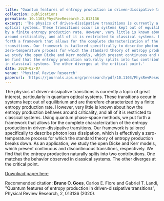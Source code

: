 ```yaml
---
title: "Quantum features of entropy production in driven-dissipative transitions"
collection: publications
permalink: 10.1103/PhysRevResearch.2.013136
excerpt: 'The physics of driven-dissipative transitions is currently a topic of great interest, particularly in quantum
optical systems. These transitions occur in systems kept out of equilibrium and are therefore characterized
by a finite entropy production rate. However, very little is known about how the entropy production behaves
around criticality, and all of it is restricted to classical systems. Using quantum phase-space methods, we put
forth a framework that allows for the complete characterization of the entropy production in driven-dissipative
transitions. Our framework is tailored specifically to describe photon loss dissipation, which is effectively a
zero-temperature process for which the standard theory of entropy production breaks down. As an application,
we study the open Dicke and Kerr models, which present continuous and discontinuous transitions, respectively.
We find that the entropy production naturally splits into two contributions. One matches the behavior observed
in classical systems. The other diverges at the critical point.'
date: 2020-02-07
venue: 'Physical Review Research'
paperurl: 'https://journals.aps.org/prresearch/pdf/10.1103/PhysRevResearch.2.013136'
---
```

The physics of driven-dissipative transitions is currently a topic of great interest, particularly in quantum
optical systems. These transitions occur in systems kept out of equilibrium and are therefore characterized
by a finite entropy production rate. However, very little is known about how the entropy production behaves
around criticality, and all of it is restricted to classical systems. Using quantum phase-space methods, we put
forth a framework that allows for the complete characterization of the entropy production in driven-dissipative
transitions. Our framework is tailored specifically to describe photon loss dissipation, which is effectively a
zero-temperature process for which the standard theory of entropy production breaks down. As an application,
we study the open Dicke and Kerr models, which present continuous and discontinuous transitions, respectively.
We find that the entropy production naturally splits into two contributions. One matches the behavior observed
in classical systems. The other diverges at the critical point.

[Download paper here](https://journals.aps.org/prresearch/pdf/10.1103/PhysRevResearch.2.013136)

Recommended citation: **Bruno O. Goes**, Carlos E. Fiore and Gabriel T. Landi, "Quantum features of entropy production in driven-dissipative transitions”, Physical Review Research, 2, 013136 (2020). 
